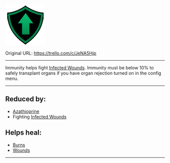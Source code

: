 ![Affliction_Vigor.png\|200](./Immunity%20-%20Attachments/68045fa643aed3434fea0462.png)

Original URL: https://trello.com/c/JeNA5Hjp

---

Immunity helps fight [Infected Wounds](../Any%20bodypart/Infected%20Wounds.md). Immunity must be below 10% to safely transplant organs if you have organ rejection turned on in the config menu.

---

## Reduced by:

- [Azathioprine](../Items/Azathioprine.md)
- Fighting [Infected Wounds](../Any%20bodypart/Infected%20Wounds.md)

## Helps heal:

- [Burns](../Any%20bodypart/Burns.md)
- [Wounds](../Any%20bodypart/archived/Wounds.md)

---

